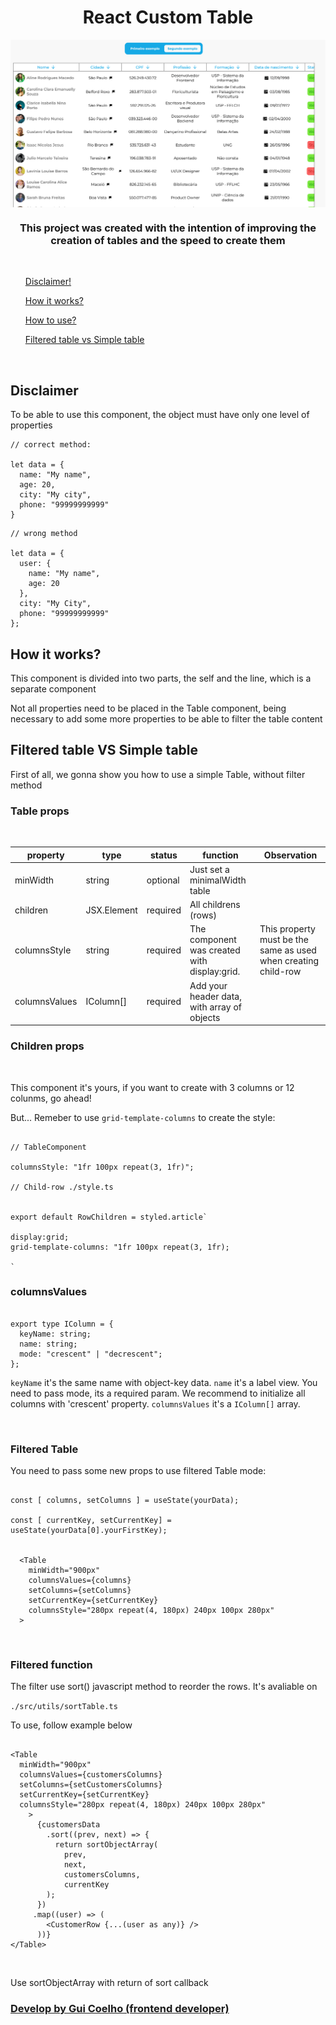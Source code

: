 <h1 align="center">React Custom Table</h1>

<img align="center" src="./.github/table_example.png" alt="table example" />

<br/>
<h3 align="center"> This project was created with the intention of improving the creation of tables and the speed to create them</h3>

<br/>

<ul>
  <a href="#disclaimer"><p>Disclaimer!</p></a>
  <a href="#howWorks"><p>How it works?</p></a>
  <a href="#useIt"><p>How to use?</p></a>
  <a href="#format"><p>Filtered table vs Simple table</p></a>
</ul>

<br />

<h2 id="disclaimer">Disclaimer</h2>

<p>To be able to use this component, the object must have only one level of properties</p>

<div>

```
// correct method:

let data = {
  name: "My name",
  age: 20,
  city: "My city",
  phone: "99999999999"
}
```

```
// wrong method

let data = {
  user: {
    name: "My name",
    age: 20
  },
  city: "My City",
  phone: "99999999999"
};

```

</div>

<h2 id="howWorks">How it works?</h2>

<p>This component is divided into two parts, the self and the line, which is a separate component</p>

<p>Not all properties need to be placed in the Table component, being necessary to add some more properties to be able to filter the table content

<br/>

<h2 id="format">Filtered table VS Simple table</h2>

<p>First of all, we gonna show you how to use a simple Table, without filter method</p>

<h3>Table props</h3>

<br/>

| property      | type        | status   | function                                     | Observation                                                    |
| ------------- | ----------- | -------- | -------------------------------------------- | -------------------------------------------------------------- |
| minWidth      | string      | optional | Just set a minimalWidth table                |                                                                |
| children      | JSX.Element | required | All childrens (rows)                         |                                                                |
| columnsStyle  | string      | required | The component was created with display:grid. | This property must be the same as used when creating child-row |
| columnsValues | IColumn[]   | required | Add your header data, with array of objects  |                                                                |

<h3>Children props</h3>
<br/>

<p>This component it's yours, if you want to create with 3 columns or 12 colunms, go ahead!
<br/>

But... Remeber to use `grid-template-columns` to create the style:

</p>

```

// TableComponent

columnsStyle: "1fr 100px repeat(3, 1fr)";

// Child-row ./style.ts


export default RowChildren = styled.article`

display:grid;
grid-template-columns: "1fr 100px repeat(3, 1fr);

`
```

<h3>columnsValues</h3>

```

export type IColumn = {
  keyName: string;
  name: string;
  mode: "crescent" | "decrescent";
};

```

`keyName` it's the same name with object-key data. `name` it's a label view. You need to pass mode, its a required param. We recommend to initialize all columns with 'crescent' property. `columnsValues` it's a `IColumn[]` array.

<br/>
<h3>Filtered Table</h3>

<p>You need to pass some new props to use filtered Table mode:</p>

```

const [ columns, setColumns ] = useState(yourData);

const [ currentKey, setCurrentKey] = useState(yourData[0].yourFirstKey);


  <Table
    minWidth="900px"
    columnsValues={columns}
    setColumns={setColumns}
    setCurrentKey={setCurrentKey}
    columnsStyle="280px repeat(4, 180px) 240px 100px 280px"
  >
```

<br/>

<h3>Filtered function</h3>

<p>The filter use sort() javascript method to reorder the rows. It's avaliable on <p>

`./src/utils/sortTable.ts`

<p>To use, follow example below</p>

```

<Table
  minWidth="900px"
  columnsValues={customersColumns}
  setColumns={setCustomersColumns}
  setCurrentKey={setCurrentKey}
  columnsStyle="280px repeat(4, 180px) 240px 100px 280px"
    >
      {customersData
        .sort((prev, next) => {
          return sortObjectArray(
            prev,
            next,
            customersColumns,
            currentKey
        );
      })
     .map((user) => (
        <CustomerRow {...(user as any)} />
      ))}
</Table>
```

<br/>

<p>Use sortObjectArray with return of sort callback</p>

<h3><a href="https://github.com/GuiCoelho-S" target="_blank" align="right">Develop by Gui Coelho (frontend developer)</a></h3>
